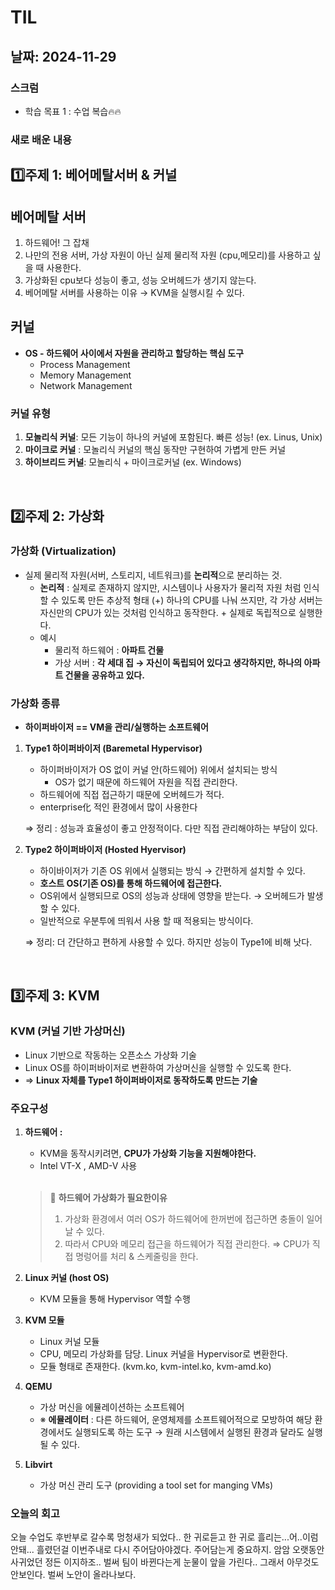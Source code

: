 # TIL

## 날짜: 2024-11-29

### 스크럼

- 학습 목표 1 : 수업 복습🔥🔥

### 새로 배운 내용

## 1️⃣주제 1: 베어메탈서버 & 커널

## 베어메탈 서버
1. 하드웨어! 그 잡채
2. 나만의 전용 서버, 가상 자원이 아닌 실제 물리적 자원 (cpu,메모리)를 사용하고 싶을 때 사용한다.
3. 가상화된 cpu보다 성능이 좋고, 성능 오버헤드가 생기지 않는다.
4. 베어메탈 서버를 사용하는 이유 → KVM을 실행시킬 수 있다.

## 커널

- **OS - 하드웨어 사이에서 자원을 관리하고 할당하는 핵심 도구**
    - Process Management
    - Memory Management
    - Network Management
  
### **커널 유형**

1. **모놀리식 커널**: 모든 기능이 하나의 커널에 포함된다. 빠른 성능! (ex. Linus, Unix)
2. **마이크로 커널** : 모놀리식 커널의 핵심 동작만 구현하여 가볍게 만든 커널
3. **하이브리드 커널**: 모놀리식 + 마이크로커널 (ex. Windows)

<br/>

## 2️⃣주제 2: 가상화

### 가상화 (Virtualization)

- 실제 물리적 자원(서버, 스토리지, 네트워크)를 **논리적**으로 분리하는 것.
    - **논리적** : 실제로 존재하지 않지만, 시스템이나 사용자가 물리적 자원 처럼 인식할 수 있도록 만든 추상적 형태
    (+) 하나의 CPU를 나눠 쓰지만, 각 가상 서버는 자신만의 CPU가 있는 것처럼 인식하고 동작한다. + 실제로 독립적으로 실행한다.
    - 예시
        - 물리적 하드웨어 : **아파트 건물**
        - 가상 서버 : **각 세대 집 
        → 자신이 독립되어 있다고 생각하지만, 하나의 아파트 건물을 공유하고 있다.**

### **가상화 종류**

- **하이퍼바이저 == VM을 관리/실행하는 소프트웨어**
1. **Type1  하이퍼바이저 (Baremetal Hypervisor)**
    - 하이퍼바이저가 OS 없이 커널 안(하드웨어) 위에서 설치되는 방식
        - OS가 없기 때문에 하드웨어 자원을 직접 관리한다.
    - 하드웨어에 직접 접근하기 때문에 오버헤드가 적다.
    - enterprise化 적인 환경에서 많이 사용한다
    
    ⇒ 정리 : 성능과 효율성이 좋고 안정적이다. 다만 직접 관리해야하는 부담이 있다.
    
2. **Type2  하이퍼바이저 (Hosted Hyervisor)**
    - 하이바이저가 기존 OS 위에서 실행되는 방식 → 간편하게 설치할 수 있다.
    - **호스트 OS(기존 OS)를 통해 하드웨어에 접근한다.**
    - OS위에서 실행되므로 OS의 성능과 상태에 영향을 받는다. → 오버헤드가 발생할 수  있다.
    - 일반적으로 우분투에 띄워서 사용 할 때 적용되는 방식이다.
    
    ⇒ 정리: 더 간단하고 편하게 사용할 수 있다. 하지만 성능이 Type1에 비해 낫다.

<br/>

## 3️⃣주제 3: KVM

### KVM (커널 기반 가상머신)

- Linux 기반으로 작동하는 오픈소스 가상화 기술
- Linux OS를 하이퍼바이저로 변환하여 가상머신을 실행할 수 있도록 한다.
- ⇒ **Linux 자체를 Type1 하이퍼바이저로 동작하도록 만드는 기술**

### 주요구성

1. **하드웨어 :**
    - KVM을 동작시키려면, **CPU가 가상화 기능을 지원해야한다.**
    - Intel VT-X , AMD-V 사용
    <br/>
   
    >
    >📢
    >**하드웨어 가상화가 필요한이유**
    >1. 가상화 환경에서 여러 OS가 하드웨어에 한꺼번에 접근하면 충돌이 일어날 수 있다.
    >2. 따라서 CPU와 메모리 접근을 하드웨어가 직접 관리한다.
    >⇒ CPU가 직접 명렁어를 처리 & 스케줄링을 한다.
    
3. **Linux 커널 (host OS)**
    - KVM 모듈을 통해 Hypervisor 역할 수행
4. **KVM 모듈**
    - Linux 커널 모듈
    - CPU, 메모리 가상화를 담당. Linux 커널을 Hypervisor로 변환한다.
    - 모듈 형태로 존재한다. (kvm.ko, kvm-intel.ko, kvm-amd.ko)
      
5. **QEMU** 
    - 가상 머신을 에뮬레이션하는 소프트웨어
    - ※ **에뮬레이터** : 다른 하드웨어, 운영체제를 소프트웨어적으로 모방하여 해당 환경에서도 실행되도록 하는 도구 
    → 원래 시스템에서 실행된 환경과 달라도 실행될 수 있다.

6. **Libvirt**
    - 가상 머신 관리 도구 (providing a tool set for manging VMs)


### 오늘의 회고

오늘 수업도 후반부로 갈수록 멍청새가 되었다.. 한 귀로듣고 한 귀로 흘리는...어..이럼 안돼... 흘렸던걸 이번주내로 다시 주어담아야겠다. 주어담는게 중요하지. 암암
오랫동안 사귀었던 정든 이지하조.. 벌써 팀이 바뀐다는게 눈물이 앞을 가린다.. 그래서 아무것도 안보인다. 벌써 노안이 올라나보다.

